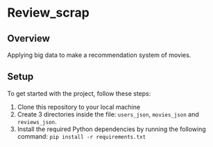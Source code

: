 # Review_scrap

## Overview
Applying big data to make a recommendation system of movies.

## Setup
To get started with the project, follow these steps:

1. Clone this repository to your local machine
2. Create 3 directories inside the file: `users_json`, `movies_json` and `reviews_json`.
3. Install the required Python dependencies by running the following command: `pip install -r requirements.txt`
